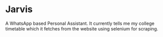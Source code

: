 # Jarvis

A WhatsApp based Personal Assistant. It currently tells me my college timetable which it fetches from the website using selenium for scraping.
